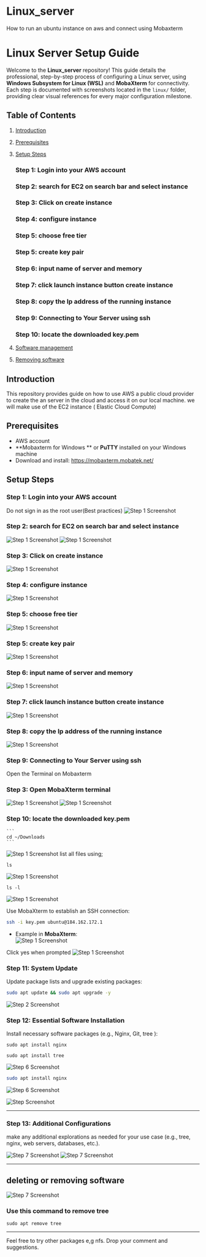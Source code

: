 # Linux_server
How to run an  ubuntu instance on aws and connect using Mobaxterm
# Linux Server Setup Guide

Welcome to the **Linux_server** repository! This guide details the professional, step-by-step process of configuring a Linux server, using **Windows Subsystem for Linux (WSL)** and **MobaXterm** for connectivity. Each step is documented with screenshots located in the `linux/` folder, providing clear visual references for every major configuration milestone.

## Table of Contents

1. [Introduction](#introduction)
2. [Prerequisites](#prerequisites)
3. [Setup Steps](#setup-steps)
    ### Step 1: Login into your AWS account
    ### Step 2: search for EC2 on search bar and select instance
    ### Step 3: Click on create instance
    ### Step 4: configure instance
    ### Step 5: choose free tier
    ### Step 5: create key pair
    ### Step 6: input name of server and memory
    ### Step 7:  click launch instance button create instance
    ### Step 8: copy the Ip address of the running instance  
    ### Step 9: Connecting to Your Server using ssh
    ### Step 10: locate the downloaded key.pem
    
4. [Software management](#troubleshooting)
5. [Removing software](#references)


## Introduction

This repository provides guide on how to use AWS a public cloud provider to create the an server in the cloud and access it on our local machine. we will make use of the EC2 instance ( Elastic Cloud Compute)
## Prerequisites

- AWS account
- **Mobaxterm for Windows ** or **PuTTY** installed on your Windows machine
- Download and install: https://mobaxterm.mobatek.net/



## Setup Steps

### Step 1: Login into your AWS account
Do not sign in as the root user(Best practices)
 ![Step 1 Screenshot](linux/stepa.png)

### Step 2: search for EC2 on search bar and select instance
![Step 1 Screenshot](linux/stepb.png)
 ![Step 1 Screenshot](linux/stepd.png)
     
### Step 3: Click on create instance
 ![Step 1 Screenshot](linux/stepf.png)

### Step 4: configure instance
![Step 1 Screenshot](linux/stepf.png)

### Step 5: choose free tier
![Step 1 Screenshot](linux/selectubuntu.png)


### Step 5: create key pair
 ![Step 1 Screenshot](linux/keypair.png)

### Step 6: input name of server and memory
 ![Step 1 Screenshot](linux/confiaws.png)

### Step 7:  click launch instance button create instance
![Step 1 Screenshot](linux/confiaws.png)

### Step 8: copy the Ip address of the running instance
![Step 1 Screenshot](linux/copyIP.png)

### Step 9: Connecting to Your Server using ssh
Open the Terminal on Mobaxterm
### Step 3: Open MobaXterm terminal
![Step 1 Screenshot](linux/openmobaxterm.png)
![Step 1 Screenshot](linux/mobaxterm.png)

### Step 10: locate the downloaded key.pem
    ```
    cd ~/Downloads
    ```
 ![Step 1 Screenshot](linux/downloadlocate.png)
 list all files using;
```
ls
```
 ![Step 1 Screenshot](linux/keypem.png)
```
ls -l
```
  ![Step 1 Screenshot](linux/file-l.png)

Use MobaXterm to establish an SSH connection:

```bash
ssh -i key.pem ubuntu@184.162.172.1
```

- Example in **MobaXterm**:  
  ![Step 1 Screenshot](linux/ssh.png)

Click yes when prompted
![Step 1 Screenshot](linux/sshsure.png)


### Step 11: System Update

Update package lists and upgrade existing packages:

```bash
sudo apt update && sudo apt upgrade -y
```

![Step 2 Screenshot](linux/sudoupdate.png)

### Step 12: Essential Software Installation

Install necessary software packages (e.g., Nginx, Git, tree ):

```
sudo apt install nginx
```

```
sudo apt install tree 
```
![Step 6 Screenshot](linux/treeinstall.png)

```bash
sudo apt install nginx 
```
![Step 6 Screenshot](linux/nginxinstall.png)

![Step  Screenshot](linux/treetree.png)

---

### Step 13: Additional Configurations

make any additional explorations as needed for your use case (e.g., tree, nginx, web servers, databases, etc.).

![Step 7 Screenshot](linux/treeroots.png)
![Step 7 Screenshot](linux/treeroot.png)

---

## deleting or removing software
![Step 7 Screenshot](linux/treeremove.png)
### Use this command to remove tree
```
sudo apt remove tree
```
---
Feel free to try other packages e,g nfs. 
Drop your comment and suggestions.